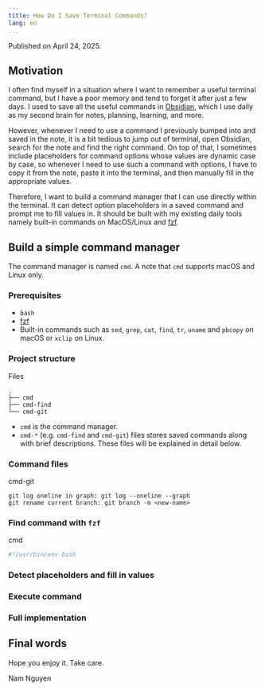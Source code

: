 ```yaml
---
title: How Do I Save Terminal Commands?
lang: en
...
```


Published on April 24, 2025.

## Motivation

I often find myself in a situation where I want to remember a useful terminal
command, but I have a poor memory and tend to forget it after just a few days.
I used to save all the useful commands in [Obsidian](https://obsidian.md), which
I use daily as my second brain for notes, planning, learning, and more.

However, whenever I need to use a command I previously bumped into and saved in
the note, it is a bit tedious to jump out of terminal, open Obsidian, search for
the note and find the right command. On top of that, I sometimes include
placeholders for command options whose values are dynamic case by case, so
whenever I need to use such a command with options, I have to copy it from the
note, paste it into the terminal, and then manually fill in the appropriate
values.

Therefore, I want to build a command manager that I can use directly within the
terminal. It can detect option placeholders in a saved command and prompt me to
fill values in. It should be built with my existing daily tools namely built-in
commands on MacOS/Linux and [fzf](https://github.com/junegunn/fzf).

## Build a simple command manager

The command manager is named `cmd`. A note that `cmd` supports macOS and Linux
only.

### Prerequisites

- `bash`
- [fzf](https://github.com/junegunn/fzf)
- Built-in commands such as `sed`, `grep`, `cat`, `find`, `tr`, `uname` and
`pbcopy` on macOS or `xclip` on Linux.

### Project structure

Files
``` {.numberLines}
.
├── cmd
├── cmd-find
└── cmd-git
```

- `cmd` is the command manager.
- `cmd-*` (e.g. `cmd-find` and `cmd-git`) files stores saved commands along with
brief descriptions. These files will be explained in detail below.

### Command files

cmd-git
``` {.numberLines}
git log oneline in graph: git log --oneline --graph
git rename current branch: git branch -m <new-name>
```

### Find command with `fzf`

cmd
```bash {.numberLines}
#!/usr/bin/env bash
```

### Detect placeholders and fill in values

### Execute command

### Full implementation

## Final words

Hope you enjoy it. Take care.

Nam Nguyen
